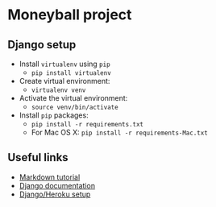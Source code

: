 # Moneyball project

## Django setup
* Install `virtualenv` using `pip`
    * `pip install virtualenv`
* Create virtual environment:
	* `virtualenv venv`
* Activate the virtual environment:
	* `source venv/bin/activate`
* Install `pip` packages:
	* `pip install -r requirements.txt`
	* For Mac OS X: `pip install -r requirements-Mac.txt`

## Useful links
* [Markdown tutorial](https://bitbucket.org/tutorials/markdowndemo/overview)
* [Django documentation](https://docs.djangoproject.com/en/1.6/)
* [Django/Heroku setup](https://devcenter.heroku.com/articles/getting-started-with-django)
